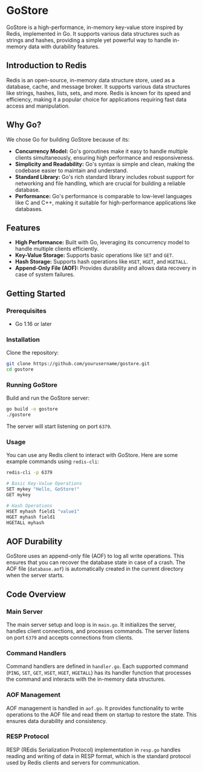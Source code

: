 # GoStore

GoStore is a high-performance, in-memory key-value store inspired by Redis, implemented in Go. It supports various data structures such as strings and hashes, providing a simple yet powerful way to handle in-memory data with durability features.

## Introduction to Redis

Redis is an open-source, in-memory data structure store, used as a database, cache, and message broker. It supports various data structures like strings, hashes, lists, sets, and more. Redis is known for its speed and efficiency, making it a popular choice for applications requiring fast data access and manipulation.

## Why Go?

We chose Go for building GoStore because of its:

- **Concurrency Model:** Go's goroutines make it easy to handle multiple clients simultaneously, ensuring high performance and responsiveness.
- **Simplicity and Readability:** Go's syntax is simple and clean, making the codebase easier to maintain and understand.
- **Standard Library:** Go's rich standard library includes robust support for networking and file handling, which are crucial for building a reliable database.
- **Performance:** Go's performance is comparable to low-level languages like C and C++, making it suitable for high-performance applications like databases.

## Features

- **High Performance:** Built with Go, leveraging its concurrency model to handle multiple clients efficiently.
- **Key-Value Storage:** Supports basic operations like `SET` and `GET`.
- **Hash Storage:** Supports hash operations like `HSET`, `HGET`, and `HGETALL`.
- **Append-Only File (AOF):** Provides durability and allows data recovery in case of system failures.

## Getting Started

### Prerequisites

- Go 1.16 or later

### Installation

Clone the repository:

```sh
git clone https://github.com/yourusername/gostore.git
cd gostore
```

### Running GoStore

Build and run the GoStore server:

```sh
go build -o gostore
./gostore
```

The server will start listening on port `6379`.

### Usage

You can use any Redis client to interact with GoStore. Here are some example commands using `redis-cli`:

```sh
redis-cli -p 6379

# Basic Key-Value Operations
SET mykey "Hello, GoStore!"
GET mykey

# Hash Operations
HSET myhash field1 "value1"
HGET myhash field1
HGETALL myhash
```

## AOF Durability

GoStore uses an append-only file (AOF) to log all write operations. This ensures that you can recover the database state in case of a crash. The AOF file (`database.aof`) is automatically created in the current directory when the server starts.

## Code Overview

### Main Server

The main server setup and loop is in `main.go`. It initializes the server, handles client connections, and processes commands. The server listens on port `6379` and accepts connections from clients.

### Command Handlers

Command handlers are defined in `handler.go`. Each supported command (`PING`, `SET`, `GET`, `HSET`, `HGET`, `HGETALL`) has its handler function that processes the command and interacts with the in-memory data structures.

### AOF Management

AOF management is handled in `aof.go`. It provides functionality to write operations to the AOF file and read them on startup to restore the state. This ensures data durability and consistency.

### RESP Protocol

RESP (REdis Serialization Protocol) implementation in `resp.go` handles reading and writing of data in RESP format, which is the standard protocol used by Redis clients and servers for communication.
